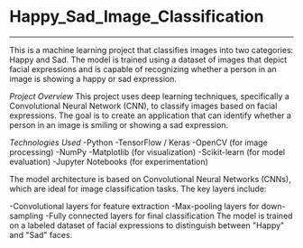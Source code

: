 # Happy_Sad_Image_Classification
----
This is a machine learning project that classifies images into two categories: Happy and Sad. The model is trained using a dataset of images that depict facial expressions and is capable of recognizing whether a person in an image is showing a happy or sad expression.

*Project Overview*
This project uses deep learning techniques, specifically a Convolutional Neural Network (CNN), to classify images based on facial expressions. The goal is to create an application that can identify whether a person in an image is smiling or showing a sad expression.

*Technologies Used*
  -Python
  -TensorFlow / Keras
  -OpenCV (for image processing)
  -NumPy
  -Matplotlib (for visualization)
  -Scikit-learn (for model evaluation)
  -Jupyter Notebooks (for experimentation)

The model architecture is based on Convolutional Neural Networks (CNNs), which are ideal for image classification tasks. The key layers include:

  -Convolutional layers for feature extraction
  -Max-pooling layers for down-sampling
  -Fully connected layers for final classification
The model is trained on a labeled dataset of facial expressions to distinguish between "Happy" and "Sad" faces.
